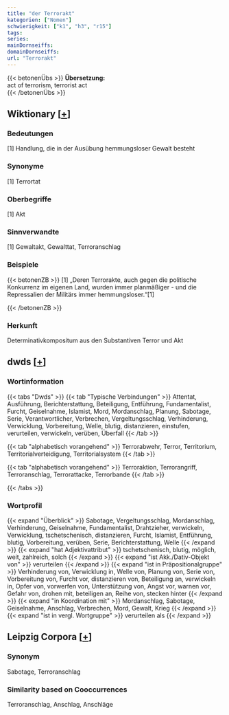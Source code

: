 ```yaml
---
title: "der Terrorakt"
kategorien: ["Nomen"]
schwierigkeit: ["k1", "h3", "r15"]
tags:
series:
mainDornseiffs:
domainDornseiffs:
url: "Terrorakt"
---
```


{{< betonenÜbs >}}
**Übersetzung:**  
act of terrorism, terrorist act  
{{< /betonenÜbs >}}

## Wiktionary [[+](https://de.wiktionary.org/wiki/Terrorakt)]

### Bedeutungen
[1] Handlung, die in der Ausübung hemmungsloser Gewalt besteht  

### Synonyme
[1] Terrortat  

### Oberbegriffe
[1] Akt  

### Sinnverwandte
[1] Gewaltakt, Gewalttat, Terroranschlag  

### Beispiele
{{< betonenZB >}}
[1] „Deren Terrorakte, auch gegen die politische Konkurrenz im eigenen Land, wurden immer planmäßiger - und die Repressalien der Militärs immer hemmungsloser.“[1]  

{{< /betonenZB >}}
### Herkunft
Determinativkompositum aus den Substantiven Terror und Akt  



## dwds [[+](https://www.dwds.de/wb/Terrorakt)]

### Wortinformation
{{< tabs "Dwds" >}}
{{< tab "Typische Verbindungen" >}}
Attentat, Ausführung, Berichterstattung, Beteiligung, Entführung, Fundamentalist, Furcht, Geiselnahme, Islamist, Mord, Mordanschlag, Planung, Sabotage, Serie, Verantwortlicher, Verbrechen, Vergeltungsschlag, Verhinderung, Verwicklung, Vorbereitung, Welle, blutig, distanzieren, einstufen, verurteilen, verwickeln, verüben, Überfall
{{< /tab >}}

{{< tab "alphabetisch vorangehend" >}}
Terrorabwehr, Terror, Territorium, Territorialverteidigung, Territorialsystem
{{< /tab >}}

{{< tab "alphabetisch vorangehend" >}}
Terroraktion, Terrorangriff, Terroranschlag, Terrorattacke, Terrorbande
{{< /tab >}}

{{< /tabs >}}

### Wortprofil
{{< expand "Überblick" >}} Sabotage, Vergeltungsschlag, Mordanschlag, Verhinderung, Geiselnahme, Fundamentalist, Drahtzieher, verwickeln, Verwicklung, tschetschenisch, distanzieren, Furcht, Islamist, Entführung, blutig, Vorbereitung, verüben, Serie, Berichterstattung, Welle {{< /expand >}}
{{< expand "hat Adjektivattribut" >}} tschetschenisch, blutig, möglich, weit, zahlreich, solch {{< /expand >}}
{{< expand "ist Akk./Dativ-Objekt von" >}} verurteilen {{< /expand >}}
{{< expand "ist in Präpositionalgruppe" >}} Verhinderung von, Verwicklung in, Welle von, Planung von, Serie von, Vorbereitung von, Furcht vor, distanzieren von, Beteiligung an, verwickeln in, Opfer von, vorwerfen von, Unterstützung von, Angst vor, warnen vor, Gefahr von, drohen mit, beteiligen an, Reihe von, stecken hinter {{< /expand >}}
{{< expand "in Koordination mit" >}} Mordanschlag, Sabotage, Geiselnahme, Anschlag, Verbrechen, Mord, Gewalt, Krieg {{< /expand >}}
{{< expand "ist in vergl. Wortgruppe" >}} verurteilen als {{< /expand >}}

## Leipzig Corpora [[+](https://corpora.uni-leipzig.de/en/res?word=Terrorakt&corpusId=deu_newscrawl-public_2018)]


### Synonym
Sabotage, Terroranschlag


### Similarity based on Cooccurrences
Terroranschlag, Anschlag, Anschläge

